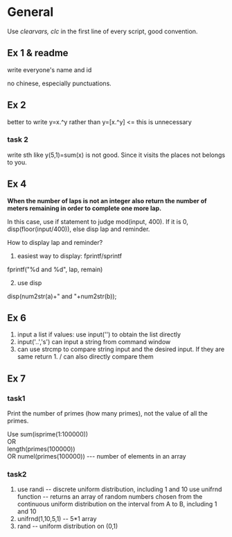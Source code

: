 # General
Use *clearvars, clc* in the first line of every script, good convention.

## Ex 1 & readme
write everyone's name and id  

no chinese, especially punctuations.



## Ex 2
better to write y=x.^y rather than y=[x.^y] <= this is unnecessary
### task 2
write sth like y(5,1)=sum(x) is not good. Since it visits the places not belongs to you. 



## Ex 4

**When the number of laps is not an integer also return the number of meters
remaining in order to complete one more lap.**  

In this case, use if statement to judge mod(input, 400). If it is 0, disp(floor(input/400)), else disp lap and reminder.  

How to display  lap and reminder?  

1. easiest way to display: fprintf/sprintf  

fprintf("%d and %d", lap, remain)  

2. use disp  

disp(num2str(a)+" and "+num2str(b));



## Ex 6
1. input a list if values: use input('') to obtain the list directly
2. input('..','s') can input a string from command window
3. can use strcmp to compare string input and the desired input. If they are same return 1. / can also directly compare them


## Ex 7
### task1
Print the number of primes (how many primes), not the value of all the primes.  

Use sum(isprime(1:100000))    
OR  
length(primes(100000))  
OR
numel(primes(100000))  --- number of elements in an array

### task2
1. use randi -- discrete uniform distribution, including 1 and 10
use unifrnd function -- returns an array of random numbers chosen from the
    continuous uniform distribution on the interval from A to B, including 1 and 10
2. unifrnd(1,10,5,1) -- 5*1 array 
3. rand -- uniform distribution on (0,1)
